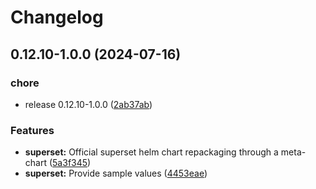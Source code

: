 # Changelog

## 0.12.10-1.0.0 (2024-07-16)


### chore

* release 0.12.10-1.0.0 ([2ab37ab](https://github.com/OKDP/okdp-superset/commit/2ab37ab4a3515b2326e332644378e0a2756070b0))


### Features

* **superset:** Official superset helm chart repackaging through a meta-chart ([5a3f345](https://github.com/OKDP/okdp-superset/commit/5a3f34519a53737f98846e20c4235f0ae14f7874))
* **superset:** Provide sample values ([4453eae](https://github.com/OKDP/okdp-superset/commit/4453eae1e3d4804f442fcdeb6a4ada27757024f9))
